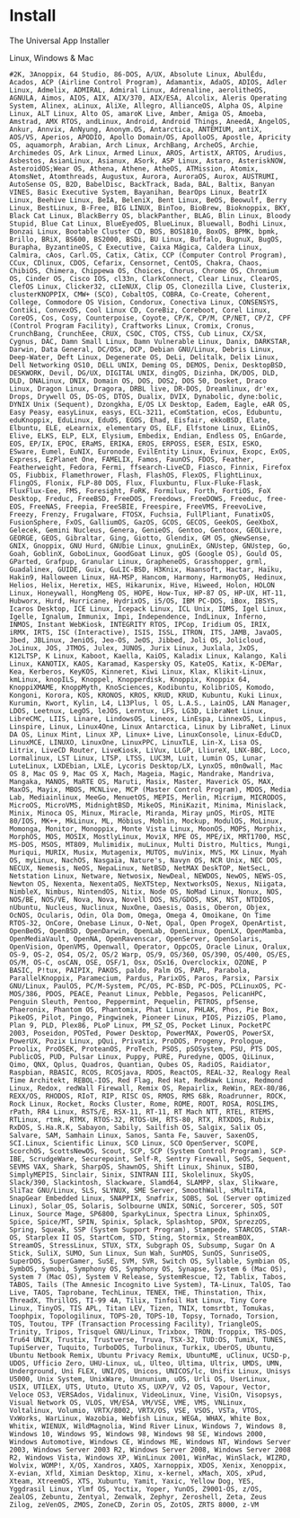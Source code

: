 # Install

The Universal App Installer

Linux, Windows & Mac

`#2K, 3Anoppix, 64 Studio, 86-DOS, A/UX, Absolute Linux, AbulÉdu, Acados, ACP (Airline Control Program), Adamantix, AdaOS, ADIOS, Adler Linux, Admelix, ADMIRAL, Admiral Linux, Adrenaline, aerolitheOS, AGNULA, Aimos, AIOS, AIX, AIX/370, AIX/ESA, Alcolix, Aleris Operating System, Alinex, aLinux, AliXe, Allegro, AllianceOS, Alpha OS, Alpine Linux, ALT Linux, Alto OS, amaroK Live, Amber, Amiga OS, Amoeba, Amstrad, AMX RTOS, andLinux, Android, Android Things, AneedA, AngelOS, Ankur, Annvix, AnNyung, Anonym.OS, Antarctica, ANTEMIUM, antiX, AOS/VS, Aperios, APODIO, Apollo Domain/OS, ApolloOS, Apostle, Apricity OS, aquamorph, Arabian, Arch Linux, ArchBang, ArcheOS, Archie, Archimedes OS, Ark Linux, Armed Linux, AROS, ArtistX, ARTOS, Arudius, Asbestos, AsianLinux, Asianux, ASork, ASP Linux, Astaro, AsteriskNOW, AsteroidOS;Wear OS, Athena, Athene, AtheOS, ATMission, Atomix, AtomsNet, Atomthreads, Augustux, Aurora, AuroraOS, Aurox, AUSTRUMI, AutoSense OS, B2D, BabelDisc, BackTrack, Bada, BAL, Baltix, Banyan VINES, Basic Executive System, Bayanihan, BearOps Linux, BeatrIX Linux, Beehive Linux, BeIA, BeleniX, Bent Linux, BeOS, Beowulf, Berry Linux, BestLinux, B-Free, BIG LINUX, BinToo, BioBrew, Bioknoppix, BKY, Black Cat Linux, BlackBerry OS, blackPanther, BLAG, Blin Linux, Bloody Stupid, Blue Cat Linux, BlueEyedOS, BlueLinux, Bluewall, Bodhi Linux, Bonzai Linux, Bootable Cluster CD, BOS, BOS1810, BoxOS, BPMK, bpmk, Brillo, BRiX, BS600, BS2000, BSDi, BU Linux, Buffalo, BugnuX, BugOS, Burapha, ByzantineOS, C Executive, Caixa Mágica, Caldera Linux, Calmira, cAos, Carl.OS, Catix, Càtix, CCP (Computer Control Program), CCux, CDlinux, CDOS, Cefarix, Censornet, CentOS, Chakra, Chaos, ChibiOS, Chimera, Chippewa OS, Choices, Chorus, Chrome OS, Chromium OS, Cinder OS, Cisco IOS, cl33n, ClarkConnect, Clear Linux, ClearOS, ClefOS Linux, Clicker32, cLIeNUX, Clip OS, Clonezilla Live, Clusterix, clusterKNOPPIX, CMW+ (SCO), CobaltOS, COBRA, Co-Create, Coherent, College, Commodore OS Vision, Condorux, Conectiva Linux, CONSENSYS, Contiki, ConvexOS, Cool Linux CD, CoreBiz, Coreboot, Corel Linux, CoreOS, Cos, Cosy, Counterpoise, Coyote, CP/K, CP/M, CP/NET, CP/Z, CPF (Control Program Facility), Craftworks Linux, Cromix, Cronus, CrunchBang, CrunchEee, CRUX, CSOC, CTOS, CTSS, Cub Linux, CX/SX, Cygnus, DAC, Damn Small Linux, Damn Vulnerable Linux, Danix, DARKSTAR, Darwin, Data General, DC/OSx, DCP, Debian GNU/Linux, Debris Linux, Deep-Water, Deft Linux, Degenerate OS, DeLi, Delitalk, Delix Linux, Dell Networking OS10, DELL UNIX, Deming OS, DEMOS, Denix, DesktopBSD, DESKWORK, Devil, DG/UX, DIGITAL UNIX, dingOS, Dizinha, DK/DOS, DLD, DLD, DNALinux, DNIX, Domain OS, DOS, DOS2, DOS 50, Dosket, Draco Linux, Dragon Linux, Dragora, DRBL live, DR-DOS, Dreamlinux, dr'ex, Drops, Drywell OS, DS-OS, DTOS, Dualix, DVIX, Dynabolic, dyne:bolic, DYNIX Unix (Sequent), Dzongkha, E/OS LX Desktop, Eadem, Eagle, eAR OS, Easy Peasy, easyLinux, easys, ECL-3211, eComStation, eCos, Edubuntu, eduKnoppix, EduLinux, EduOS, EGOS, Ehad, Eisfair, ekkoBSD, Elate, Elbuntu, ELE, eLearnix, elementary OS, ELF, Elfstone Linux, ELinOS, Elive, ELKS, ELP, ELX, Elysium, Embedix, Endian, Endless OS, EnGarde, EOS, EP/IX, EPOC, ERaMS, ERIKA, EROS, ERPOSS, ESER, ESIX, ESKO, ESware, Eumel, EuNIX, Euronode, EvilEntity Linux, Evinux, Exopc, ExOS, Express, EzPlanet One, FAMELIX, Famos, FaunOS, FDOS, Feather, Featherweight, Fedora, Fermi, ffsearch-LiveCD, Fiasco, Finnix, Firefox OS, Fiubbix, Flamethrower, Flash, FlashOS, FlexOS, FlightLinux, FlingOS, Flonix, FLP-80 DOS, Flux, Fluxbuntu, Flux-Fluke-Flask, FluxFlux-Eee, FMS, Foresight, FoRK, Formilux, Forth, FortiOS, FoX Desktop, Freduc, FreeBSD, FreeDOS, Freedows, FreeDOWS, Freeduc, free-EOS, FreeNAS, Freepia, FreeSBIE, Freespire, FreeVMS, FreevoLive, Freezy, Frenzy, Frugalware, FTOSX, Fuchsia, FullPliant, FunatixOS, FusionSphere, FxOS, GalliumOS, GazOS, GCOS, GECOS, GeekOS, GeeXboX, Gelecek, Gemini Nucleus, Genera, GenieOS, Gentoo, Gentoox, GEOLivre, GEORGE, GEOS, Gibraltar, Ging, Giotto, Glendix, GM OS, gNewSense, GNIX, Gnoppix, GNU Hurd, GNUbie Linux, gnuLinEx, GNUstep, GNUstep, Go, Goah, GoblinX, GoboLinux, GoodGoat Linux, gOS (Google OS), Gould OS, GParted, Grafpup, Granular Linux, GrapheneOS, Grasshopper, grml, Guadalinex, GUIDE, Guix, GuLIC-BSD, H3Knix, Haansoft, Hactar, Haïku, Hakin9, Halloween Linux, HA-MSP, Hancom, Harmony, HarmonyOS, Hedinux, Helios, Helix, Heretix, HES, Hikarunix, Hive, Hiweed, Holon, HOLON Linux, Honeywall, HongMeng OS, HOPE, How-Tux, HP-87 OS, HP-UX, HT-11, Hubworx, Hurd, Hurricane, HydrixOS, i5/OS, IBM PC-DOS, iBox, IBSYS, Icaros Desktop, ICE Linux, Icepack Linux, ICL Unix, IDMS, Igel Linux, Igelle, Ignalum, Immunix, Impi, Independence, IndLinux, Inferno, INMOS, Instant WebKiosk, INTEGRITY RTOS, IPCop, Iridium OS, IRIX, iRMX, IRTS, ISC (Interactive), ISIS, ISSL, ITRON, ITS, JAMB, JavaOS, Jbed, JBLinux, JeniOS, Jeo-OS, JeOS, Jibbed, Joli OS, Jolicloud, JoLinux, JOS, JTMOS, Julex, JUNOS, Jurix Linux, Juxlala, JxOS, K12LTSP, K Linux, Kaboot, Kaella, KaiOS, Kaladix Linux, Kalango, Kali Linux, KANOTIX, KAOS, Karamad, Kaspersky OS, KateOS, Katix, K-DEMar, Kea, Kerberos, KeyKOS, Kinneret, Kiwi Linux, Klax, Klikit-Linux, kmLinux, knopILS, Knoppel, Knopperdisk, Knoppix, Knoppix 64, KnoppiXMAME, KnoppMyth, KnoSciences, Kodibuntu, KolibriOS, Komodo, Kongoni, Korora, KOS, KRONOS, KROS, KRUD, KRUD, Kubuntu, Kuki Linux, Kurumin, Kwort, Kylin, L4, L13Plus, l OS, L.A.S., LainOS, LAN Manager, LDOS, Leetnux, LegOS, leJOS, Lerntux, LFS, LG3D, LibraNet Linux, LibreCMC, LIIS, Linare, LindowsOS, Lineox, LinEspa, LinnexOS, Linpus, Linspire, Linux, Linux4One, Linux Antarctica, Linux by LibraNet, Linux DA OS, Linux Mint, Linux XP, Linux+ Live, LinuxConsole, Linux-EduCD, LinuxMCE, LINUXO, LinuxOne, LinuxPPC, LinuxTLE, Lin-X, Lisa OS, Litrix, LiveCD Router, LiveKiosk, LiVux, LLGP, LliureX, LNX-BBC, Loco, Lormalinux, LST Linux, LTSP, LTSS, LUC3M, Luit, Lumin OS, Lunar, LuteLinux, LXDEbian, LXLE, Lycoris Desktop/LX, LynxOS, m0n0wall, Mac OS 8, Mac OS 9, Mac OS X, Mach, Mageia, Magic, Mandrake, Mandriva, Mangaka, MANOS, MaRTE OS, Maruti, Masix, Master, Maverick OS, MAX, MaxOS, Mayix, MBOS, MCNLive, MCP (Master Control Program), MDOS, Media Lab, Mediainlinux, MeeGo, MenuetOS, MEPIS, Merlin, Micriµm, MICRODOS, MicroOS, MicroVMS, MidnightBSD, MikeOS, MiniKazit, Minima, Minislack, Minix, Minoca OS, Minux, Miracle, Miranda, Miray µnOS, MirOS, MITE 80/IOS, MK++, MkLinux, ML, Möbius, Moblin, Mockup, ModulOS, MoLinux, Momonga, Monitor, Monoppix, Monte Vista Linux, MoonOS, MOPS, Morphix, MorphOS, MOS, MOSIX, MostlyLinux, MoviX, MPE OS, MPE/iX, MRT1700, MSC, MS-DOS, MSOS, MT809, Mulimidix, muLinux, Multi Distro, Multics, Mungi, Muriqui, MURIX, Musix, Mutagenix, MUTOS, muVinix, MVS, MX Linux, Myah OS, myLinux, NachOS, Nasgaïa, Nature's, Navyn OS, NCR Unix, NEC DOS, NECUX, Nemesis, NeOS, NepaLinux, NetBSD, NetMAX DeskTOP, NetSecL, Netstation Linux, Netware, Netwosix, NewDeal, NEWDOS, NewOS, NEWS-OS, Newton OS, Nexenta, NexentaOS, NeXTStep, NextworksOS, Nexus, Niigata, NimbleX, Nimbus, NintendOS, Nitix, Node OS, NoMad Linux, Nonux, NOS, NOS/BE, NOS/VE, Nova, Nova, Novell DOS, NS/GDOS, NSK, NST, NTDIOS, nUbuntu, Nucleus, Nuclinux, NuxOne, Oaesis, Oasis, Oberon, Objex, OcNOS, Ocularis, Odin, Ola Dom, Omega, Omega 4, Omoikane, On Time RTOS-32, OnCore, Onebase Linux, O-Net, Opal, Open ProgeX, OpenArtist, OpenBeOS, OpenBSD, OpenDarwin, OpenLab, OpenLinux, OpenLX, OpenMamba, OpenMediaVault, OpenNA, OpenRavenscar, OpenServer, OpenSolaris, OpenVision, OpenVMS, Openwall, Operator, OppcOS, Oracle Linux, Oralux, OS-9, OS-2, OS4, OS/2, OS/2 Warp, OS/9, OS/360, OS/390, OS/400, OS/ES, OS/M, OS-C, osCAN, OSE, OSF/1, Osx, OSx16, Overclockix, OZONE, P BASIC, P!tux, PAIPIX, PAKOS, paldo, Palm OS, PAPL, Parabola, ParallelKnoppix, Paramecium, Pardus, ParixOS, Paros, Parsix, Parsix GNU/Linux, PaulOS, PC/M-System, PC/OS, PC-BSD, PC-DOS, PCLinuxOS, PC-MOS/386, PDOS, PEACE, Peanut Linux, Pebble, Pegasos, PelicanHPC, Penguin Sleuth, Pentoo, Peppermint, Pequelin, PETROS, pfSense, Phaeronix, Phantom OS, Phantomix, Phat Linux, PHLAK, Phos, Pie Box, PikeOS, Pilot, Pingo, Pingwinek, Pioneer Linux, PIOS, PizziOS, Plamo, Plan 9, PLD, Plex86, PLoP Linux, PM_SZ_OS, Pocket Linux, PocketPC 2003, Poseidon, POSTed, Power Desktop, PowerMAX, PowerOS, PowerSX, PowerUX, Pozix Linux, pQui, Privatix, ProDOS, Progeny, Prologue, Proolix, ProOSEK, ProteanOS, ProTech, PSOS, pSOSystem, PSU, PTS DOS, PublicOS, PUD, Pulsar Linux, Puppy, PURE, Puredyne, QDOS, QiLinux, Qimo, QNX, Qplus, Quadros, Quantian, Qubes OS, RadiOS, Raidiator, Raspbian, RBASIC, RCOS, RCOSjava, RDOS, ReactOS, REAL-32, Realogy Real Time Architekt, REBOL-IOS, Red Flag, Red Hat, RedHawk Linux, Redmond Linux, Redox, redWall Firewall, Remix OS, Repairlix, ReWin, REX-80/86, REXX/OS, RHODOS, RIoT, RIP, RISC OS, RMOS, RMS 68k, Roadrunner, ROCK, Rock Linux, Rocket, Rocks Cluster, Rome, ROME, ROOT, ROSA, ROSLIMS, rPath, RR4 Linux, RSTS/E, RSX-11, RT-11, RT Mach NTT, RTEL, RTEMS, RTLinux, rtmk, RTMX, RTOS-32, RTOS-UH, RTS-80, RTX, RTXDOS, Rubix, RxDOS, S.Ha.R.K, Sabayon, Sabily, Sailfish OS, Salgix, Salix OS, Salvare, SAM, Samhain Linux, Sanos, Santa Fe, Sauver, SaxenOS, SCI.Linux, Scientific Linux, SCO Linux, SCO OpenServer, SCOPE, ScorchOS, ScottsNewOS, Scout, SCP, SCP (System Control Program), SCP-IBE, ScrudgeWare, Securepoint, Self-R, Sentry Firewall, SeOS, Sequent, SEVMS VAX, Shark, SharpOS, ShawnOS, Shift Linux, Shinux, SIBO, SimplyMEPIS, Sinclair, Sinix, SINTRAN III, Skolelinux, SkyOS, Slack/390, Slackintosh, Slackware, Slamd64, SLAMPP, slax, Slikware, SliTaz GNU/Linux, SLS, SLYNUX, SME Server, SmoothWall, sMultiTA, SnapGear Embedded Linux, SNAPPIX, Snøfrix, SOBS, SoL (Server optimized Linux), Solar_OS, Solaris, Solbourne UNIX, SONiC, Sorcerer, SOS, SOT Linux, Source Mage, SP6800, SparkyLinux, Spectra Linux, SphinxOS, Spice, Spice/MT, SPIN, Spinix, Splack, Splashtop, SPOX, SprezzOS, Spring, Squeak, SSP (System Support Program), Stampede, STARCOS, STAR-OS, Starplex II OS, StartCom, STD, Sting, Stormix, StreamBOX, StreamOS, StressLinux, STUX, STX, Subgraph OS, Subsump, Sugar On A Stick, SuliX, SUMO, Sun Linux, Sun Wah, SunMOS, SunOS, SunriseOS, SuperDOS, SuperGamer, SuSE, SVM, SVR, Switch OS, Syllable, Symbian OS, SymbOS, Symobi, Symphony OS, Symphony OS, Synapse, System 6 (Mac OS), System 7 (Mac OS), System V Release, SystemRescue, T2, Tablix, Tabos, TABOS, Tails (The Amnesic Incognito Live System), TA-Linux, TalOS, Tao Live, TAOS, Taprobane, TechLinux, TENEX, THE, Thinstation, Thix, ThreadX, ThrillOS, TI-99 4A, Tilix, Tinfoil Hat Linux, Tiny Core Linux, TinyOS, TIS APL, Titan LEV, Tizen, TNIX, tomsrtbt, Tomukas, Toophpix, Topologilinux, TOPS-20, TOPS-10, Topsy, Tornado, Torsion, TOS, Toutou, TPF (Transaction Processing Facility), TriangleOS, Trinity, Tripos, Trisquel GNU/Linux, Trixbox, TRON, Troppix, TRS-DOS, Tru64 UNIX, Trustix, Trustverse, Truva, TSX-32, TUD:OS, TumiX, TUNES, TupiServer, Tuquito, TurboDOS, Turbolinux, Turkix, UberOS, Ubuntu, Ubuntu Netbook Remix, Ubuntu Privacy Remix, UbuntuME, uClinux, UCSD-p, UDOS, Ufficio Zero, UHU-Linux, uL, Ulteo, Ultima, Ultrix, UMDS, UMN, Underground, Uni FLEX, UNI/OS, Unicos, UNICOS/lc, Unifix Linux, Unisys U5000, Unix System, UnixWare, Unununium, uOS, Urli OS, UserLinux, USIX, UTILEX, UTS, Ututo, Ututo XS, UXP/V, V2 OS, Vapour, Vector, Veloce OS3, VERSAdos, Vidalinux, VideoLinux, Vine, VisiOn, Visopsys, Visual Network OS, VLOS, VM/ESA, VM/VSE, VME, VMS, VNLinux, Voltalinux, Volumio, VRTX/8002, VRTX/OS, VSE, VSOS, VSTa, VTOS, VxWorks, WarLinux, Wazobia, Webfish Linux, WEGA, WHAX, White Box, Whitix, WIENUX, WildMagnolia, Wind River Linux, Windows 7, Windows 8, Windows 10, Windows 95, Windows 98, Windows 98 SE, Windows 2000, Windows Automotive, Windows CE, Windows ME, Windows NT, Windows Server 2003, Windows Server 2003 R2, Windows Server 2008, Windows Server 2008 R2, Windows Vista, Windows XP, WinLinux 2001, WinMac, WinSlack, WIZRD, Wolvix, WOMP!, X/OS, Xandros, XAOS, Xarnoppix, XDOS, Xenix, Xenoppix, X-evian, Xfld, Ximian Desktop, Xinu, x-kernel, xMach, XOS, xPud, Xteam, XtreemOS, XTS, Xubuntu, Yamit, Yaxic, Yellow Dog, YES, Yggdrasil Linux, Ylmf OS, Yoctix, Yoper, YunOS, Z9001-OS, z/OS, ZealOS, Zebuntu, Zentyal, Zenwalk, Zephyr, Zeroshell, Zeta, Zeus Zilog, zeVenOS, ZMOS, ZoneCD, Zorin OS, ZotOS, ZRTS 8000, z-VM`
